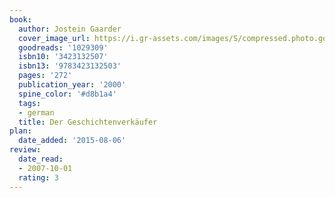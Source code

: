 ```yaml
---
book:
  author: Jostein Gaarder
  cover_image_url: https://i.gr-assets.com/images/S/compressed.photo.goodreads.com/books/1180350974l/1029309.jpg
  goodreads: '1029309'
  isbn10: '3423132507'
  isbn13: '9783423132503'
  pages: '272'
  publication_year: '2000'
  spine_color: '#d8b1a4'
  tags:
  - german
  title: Der Geschichtenverkäufer
plan:
  date_added: '2015-08-06'
review:
  date_read:
  - 2007-10-01
  rating: 3
---
```

